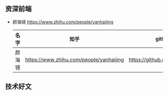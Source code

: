 ## 资深前端
  - 颜海镜 https://www.zhihu.com/people/yanhaijing

    | 名字 | 知乎 | github |
    | -------- | ------- | --------|
    |颜海镜 | https://www.zhihu.com/people/yanhaijing | https://github.com/yanhaijing |

## 技术好文
